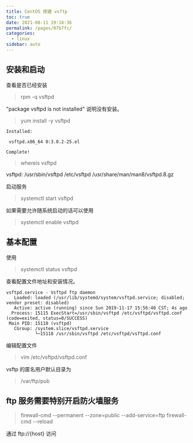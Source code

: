 ```yaml
---
title: CentOS 搭建 vsftp
toc: true
date: 2021-08-11 19:18:36
permalink: /pages/07b7fc/
categories:
  - linux
sidebar: auto
---
```


## 安装和启动

查看是否已经安装
> rpm -q vsftpd

"package vsftpd is not installed" 说明没有安装。

> yum  install -y  vsftpd

```
Installed:

 vsftpd.x86_64 0:3.0.2-25.el
 
Complete!

```

> whereis  vsftpd


vsftpd: /usr/sbin/vsftpd /etc/vsftpd /usr/share/man/man8/vsftpd.8.gz

启动服务

> systemctl start vsftpd


如果需要允许随系统启动的话可以使用

> systemctl enable vsftpd

## 基本配置

使用 

> systemctl status vsftpd

查看配置文件地址和安装情况。


```
vsftpd.service - Vsftpd ftp daemon
   Loaded: loaded (/usr/lib/systemd/system/vsftpd.service; disabled; vendor preset: disabled)
   Active: active (running) since Sun 2019-11-17 15:56:40 CST; 4s ago
  Process: 15115 ExecStart=/usr/sbin/vsftpd /etc/vsftpd/vsftpd.conf (code=exited, status=0/SUCCESS)
 Main PID: 15118 (vsftpd)
   CGroup: /system.slice/vsftpd.service
           └─15118 /usr/sbin/vsftpd /etc/vsftpd/vsftpd.conf
```


编辑配置文件

> vim /etc/vsftpd/vsftpd.conf

vsftp 的匿名用户默认目录为

> /var/ftp/pub

## ftp 服务需要特别开启防火墙服务

> firewall-cmd --permanent --zone=public --add-service=ftp 
> firewall-cmd --reload 

通过 ftp://{host} 访问
